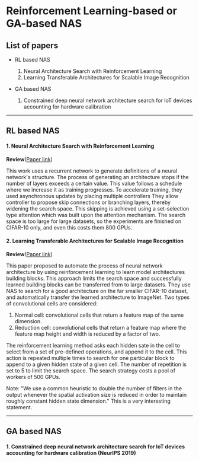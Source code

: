# Reinforcement Learning-based or GA-based NAS

## List of papers

* RL based NAS

    1. Neural Architecture Search with Reinforcement Learning
    2. Learning Transferable Architectures for Scalable Image Recognition

* GA based NAS

    1. Constrained deep neural network architecture search for IoT devices accounting for hardware calibration

* * *

## RL based NAS

#### 1. Neural Architecture Search with Reinforcement Learning

**Review**([Paper link](https://arxiv.org/abs/1611.01578))

This work uses a recurrent network to generate definitions of a neural network's structure.
The process of generating an architecture stops if the number of layers exceeds a certain value.
This value follows a schedule where we increase it as training progresses.
To accelerate training, they used asynchronous updates by placing multiple controllers
They allow controller to propose skip connections or branching layers, thereby widening the search space.
This skipping is achieved using a  set-selection type attention which was built upon the attention mechanism.
The search space is too large for large datasets, so the experiments are finished on CIFAR-10 only, and even this costs them 800 GPUs.

#### 2. Learning Transferable Architectures for Scalable Image Recognition

**Review**([Paper link](https://arxiv.org/abs/1707.07012))

This paper proposed to automate the process of neural network architecture
by using reinforcement learning to learn model architectures building blocks.
This approach limits the search space and successfully learned building blocks
can be transferred from to large datasets.
They use NAS to search for a good architecture on the far smaller CIFAR-10 dataset, and automatically transfer the learned architecture to ImageNet.
Two types of convolutional cells are considered:
1. Normal cell:
convolutional cells that return a feature map of the same dimension.
2. Reduction cell:
convolutional cells that return a feature map where the feature map height and width is reduced by a factor of two.

The reinforcement learning method asks each hidden sate in the cell to select
from a set of pre-defined operations, and append it to the cell. This action
is repeated multiple times to search for one particular block to append to a
given hidden state of a given cell.
The number of repetition is set to 5 to limit the search space.
The search strategy costs a pool of workers of 500 GPUs.

Note:
"We use a common heuristic to double the number of filters in the output whenever the spatial activation size is reduced in order to maintain roughly constant hidden state dimension."
This is a very interesting statement.

* * *

## GA based NAS

#### 1. Constrained deep neural network architecture search for IoT devices accounting for hardware calibration (NeurIPS 2019)

<!--
#### 3. Learning to Represent Programs with Graphs (ICLR 2018)

**Review**([Paper link](https://arxiv.org/abs/1711.00740))
This paper considers to tasks: 1) VARNAMING, 2) VARMISUSE.
They encode programs as graphs, in which the edges represents syntactic
relationships (e.g. “token before/after”) and semantic relationships
(“variable last used/written here”, “formal parameter for argument is called stream”, etc.).

#### 4. ZERO-SHOT VISUAL IMITATION (ICLR 2018)
Imitating expert demonstration is a powerful mechanism for learning to perform
tasks.
The expert typically provides multiple demonstrations of a task at training time,
and this generates data in the form of observation-action pairs from the agent’s point of view.
A function that predicts the sequence of actions to take the agent from the
current observation to the goal is called a goal-conditioned skill policy (GSP).
They use the difference in the output of the forward model for the GSP-selected
action and the ground truth next state to train the GSP.
This loss has the effect of making the GSP-predicted action consistent with
the ground-truth action instead of exactly matching the actions themselves,
thus ensuring that actions that are different from the ground-truth—but
lead to the same next state— are not inadvertently penalized.
To account for varying number of steps required to reach different goals,
we propose to jointly optimize the GSP with a goal recognizer that
determines if the current goal has been satisfied.
This method is zero-shot because because the agent never has access to
expert actions, neither during training of the GSP nor for task demonstration
at inference.
The agent therefore can learn from short video clips or even a sequence of images. -->
